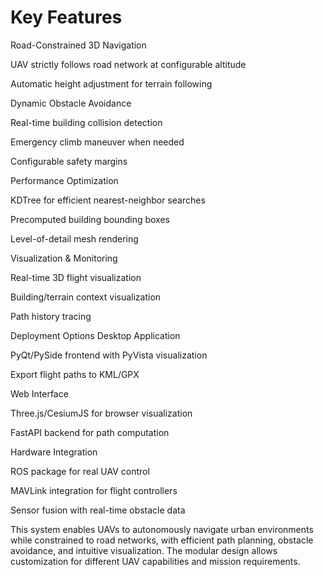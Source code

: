 # Key Features
Road-Constrained 3D Navigation

UAV strictly follows road network at configurable altitude

Automatic height adjustment for terrain following

Dynamic Obstacle Avoidance

Real-time building collision detection

Emergency climb maneuver when needed

Configurable safety margins

Performance Optimization

KDTree for efficient nearest-neighbor searches

Precomputed building bounding boxes

Level-of-detail mesh rendering

Visualization & Monitoring

Real-time 3D flight visualization

Building/terrain context visualization

Path history tracing

Deployment Options
Desktop Application

PyQt/PySide frontend with PyVista visualization

Export flight paths to KML/GPX

Web Interface

Three.js/CesiumJS for browser visualization

FastAPI backend for path computation

Hardware Integration

ROS package for real UAV control

MAVLink integration for flight controllers

Sensor fusion with real-time obstacle data

This system enables UAVs to autonomously navigate urban environments while constrained to road networks, with efficient path planning, obstacle avoidance, and intuitive visualization. The modular design allows customization for different UAV capabilities and mission requirements.